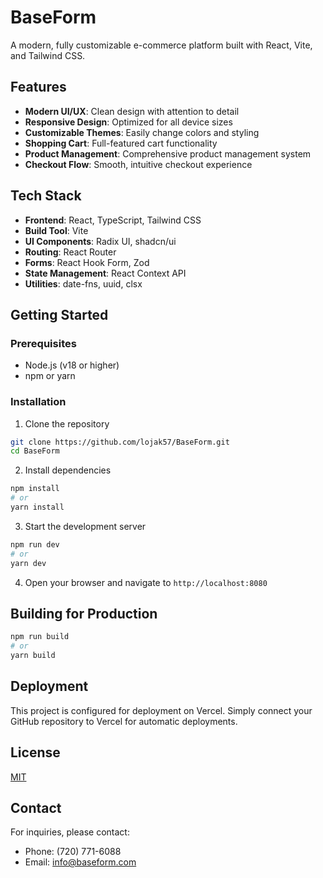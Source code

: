 # BaseForm

A modern, fully customizable e-commerce platform built with React, Vite, and Tailwind CSS.

## Features

- **Modern UI/UX**: Clean design with attention to detail
- **Responsive Design**: Optimized for all device sizes
- **Customizable Themes**: Easily change colors and styling
- **Shopping Cart**: Full-featured cart functionality
- **Product Management**: Comprehensive product management system
- **Checkout Flow**: Smooth, intuitive checkout experience

## Tech Stack

- **Frontend**: React, TypeScript, Tailwind CSS
- **Build Tool**: Vite
- **UI Components**: Radix UI, shadcn/ui
- **Routing**: React Router
- **Forms**: React Hook Form, Zod
- **State Management**: React Context API
- **Utilities**: date-fns, uuid, clsx

## Getting Started

### Prerequisites

- Node.js (v18 or higher)
- npm or yarn

### Installation

1. Clone the repository
```bash
git clone https://github.com/lojak57/BaseForm.git
cd BaseForm
```

2. Install dependencies
```bash
npm install
# or
yarn install
```

3. Start the development server
```bash
npm run dev
# or
yarn dev
```

4. Open your browser and navigate to `http://localhost:8080`

## Building for Production

```bash
npm run build
# or
yarn build
```

## Deployment

This project is configured for deployment on Vercel. Simply connect your GitHub repository to Vercel for automatic deployments.

## License

[MIT](LICENSE)

## Contact

For inquiries, please contact:
- Phone: (720) 771-6088
- Email: info@baseform.com
